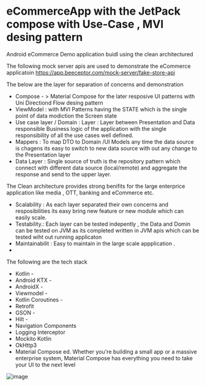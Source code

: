 # eCommerceApp with the JetPack compose with Use-Case , MVI desing pattern
Android eCommerce Demo application buidl using the clean architectured

The following mock server apis are used to demonstrate the eCommerce applicatoin
https://app.beeceptor.com/mock-server/fake-store-api

The below are the layer for separation of concerns and demonstration


* Compose  - > Material Compose for the later resposive UI patterns with Uni Directiond Flow desing pattern
* ViewModel : with MVI Patterns  having the STATE which is the single point of data modiction the Screen state
* Use case layer / Domain : Layer  :  Layer between Presentation and Data responsible Business logic of the application with the single responsibility of all the use cases well defined.
* Mappers : To map DTO to Domain /UI Models any time the data source is chagens its easy to switch to new data source with out any change to the Presentation layer
* Data Layer : Single source of truth is the repository pattern which connect with different data source (local/remote) and aggregate the response and send to the upper layer.

The Clean architecture provides strong benifits for the large enterprice application like media , OTT, banking and eCommerce etc. 

* Scalability : As each layer separated their own concerns and resposibilities its easy bring new feature or new module which can easily scale.
* Testability.: Each layer can be tested indepently , the Data and Domin can be tested on JVM as its completed written in JVM apis which can be tested wiht out running applicaton
* Maintainabilit : Easy to maintain in the large scale appplication .
* 

 
The following are the tech stack
* Kotlin -
* Android KTX -
* AndroidX -
* Viewmodel -
* Kotlin Coroutines - 
* Retrofit 
* GSON - 
* Hilt -
* Navigation Components 
* Logging Interceptor
* Mockito Kotlin
* OkHttp3 
* Material Compose ed. Whether you're building a small app or a massive enterprise system, Material Compose has everything you need to take your UI to the next level

![image](https://github.com/subrahmanyamkavvala/eCommerceApp/assets/8109917/a30c6252-00e1-4822-a99f-6487b8dc341a)


